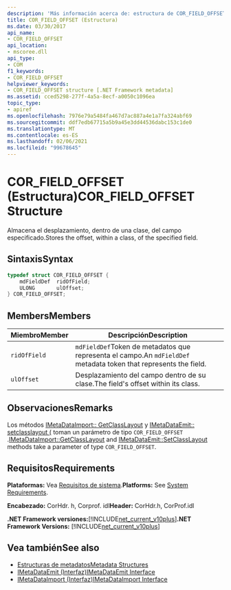 ```yaml
---
description: 'Más información acerca de: estructura de COR_FIELD_OFFSET'
title: COR_FIELD_OFFSET (Estructura)
ms.date: 03/30/2017
api_name:
- COR_FIELD_OFFSET
api_location:
- mscoree.dll
api_type:
- COM
f1_keywords:
- COR_FIELD_OFFSET
helpviewer_keywords:
- COR_FIELD_OFFSET structure [.NET Framework metadata]
ms.assetid: cced5298-277f-4a5a-8ecf-a0050c1096ea
topic_type:
- apiref
ms.openlocfilehash: 7976e79a5484fa467d7ac887a4e1a7fa324abf69
ms.sourcegitcommit: ddf7edb67715a5b9a45e3dd44536dabc153c1de0
ms.translationtype: MT
ms.contentlocale: es-ES
ms.lasthandoff: 02/06/2021
ms.locfileid: "99678645"
---
```

# <a name="cor_field_offset-structure"></a><span data-ttu-id="859a2-103">COR_FIELD_OFFSET (Estructura)</span><span class="sxs-lookup"><span data-stu-id="859a2-103">COR_FIELD_OFFSET Structure</span></span>

<span data-ttu-id="859a2-104">Almacena el desplazamiento, dentro de una clase, del campo especificado.</span><span class="sxs-lookup"><span data-stu-id="859a2-104">Stores the offset, within a class, of the specified field.</span></span>  
  
## <a name="syntax"></a><span data-ttu-id="859a2-105">Sintaxis</span><span class="sxs-lookup"><span data-stu-id="859a2-105">Syntax</span></span>  
  
```cpp  
typedef struct COR_FIELD_OFFSET {  
    mdFieldDef  ridOfField;  
    ULONG       ulOffset;  
} COR_FIELD_OFFSET;  
```  
  
## <a name="members"></a><span data-ttu-id="859a2-106">Members</span><span class="sxs-lookup"><span data-stu-id="859a2-106">Members</span></span>  
  
|<span data-ttu-id="859a2-107">Miembro</span><span class="sxs-lookup"><span data-stu-id="859a2-107">Member</span></span>|<span data-ttu-id="859a2-108">Descripción</span><span class="sxs-lookup"><span data-stu-id="859a2-108">Description</span></span>|  
|------------|-----------------|  
|`ridOfField`|<span data-ttu-id="859a2-109">`mdFieldDef`Token de metadatos que representa el campo.</span><span class="sxs-lookup"><span data-stu-id="859a2-109">An `mdFieldDef` metadata token that represents the field.</span></span>|  
|`ulOffset`|<span data-ttu-id="859a2-110">Desplazamiento del campo dentro de su clase.</span><span class="sxs-lookup"><span data-stu-id="859a2-110">The field's offset within its class.</span></span>|  
  
## <a name="remarks"></a><span data-ttu-id="859a2-111">Observaciones</span><span class="sxs-lookup"><span data-stu-id="859a2-111">Remarks</span></span>  

 <span data-ttu-id="859a2-112">Los métodos [IMetaDataImport:: GetClassLayout](imetadataimport-getclasslayout-method.md) y [IMetaDataEmit:: setclasslayout (](imetadataemit-setclasslayout-method.md) toman un parámetro de tipo `COR_FIELD_OFFSET` .</span><span class="sxs-lookup"><span data-stu-id="859a2-112">[IMetaDataImport::GetClassLayout](imetadataimport-getclasslayout-method.md) and [IMetaDataEmit::SetClassLayout](imetadataemit-setclasslayout-method.md) methods take a parameter of type `COR_FIELD_OFFSET`.</span></span>  
  
## <a name="requirements"></a><span data-ttu-id="859a2-113">Requisitos</span><span class="sxs-lookup"><span data-stu-id="859a2-113">Requirements</span></span>  

 <span data-ttu-id="859a2-114">**Plataformas:** Vea [Requisitos de sistema](../../get-started/system-requirements.md).</span><span class="sxs-lookup"><span data-stu-id="859a2-114">**Platforms:** See [System Requirements](../../get-started/system-requirements.md).</span></span>  
  
 <span data-ttu-id="859a2-115">**Encabezado:** CorHdr. h, Corprof. idl</span><span class="sxs-lookup"><span data-stu-id="859a2-115">**Header:** CorHdr.h, CorProf.idl</span></span>  
  
 <span data-ttu-id="859a2-116">**.NET Framework versiones:**[!INCLUDE[net_current_v10plus](../../../../includes/net-current-v10plus-md.md)]</span><span class="sxs-lookup"><span data-stu-id="859a2-116">**.NET Framework Versions:** [!INCLUDE[net_current_v10plus](../../../../includes/net-current-v10plus-md.md)]</span></span>  
  
## <a name="see-also"></a><span data-ttu-id="859a2-117">Vea también</span><span class="sxs-lookup"><span data-stu-id="859a2-117">See also</span></span>

- [<span data-ttu-id="859a2-118">Estructuras de metadatos</span><span class="sxs-lookup"><span data-stu-id="859a2-118">Metadata Structures</span></span>](metadata-structures.md)
- [<span data-ttu-id="859a2-119">IMetaDataEmit (Interfaz)</span><span class="sxs-lookup"><span data-stu-id="859a2-119">IMetaDataEmit Interface</span></span>](imetadataemit-interface.md)
- [<span data-ttu-id="859a2-120">IMetaDataImport (Interfaz)</span><span class="sxs-lookup"><span data-stu-id="859a2-120">IMetaDataImport Interface</span></span>](imetadataimport-interface.md)
